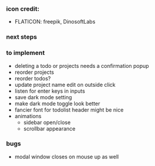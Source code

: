 ### icon credit:

- FLATICON: freepik, DinosoftLabs

### next steps

### to implement

- deleting a todo or projects needs a confirmation popup
- reorder projects
- reorder todos?
- update project name edit on outside click
- listen for enter keys in inputs
- save dark mode setting
- make dark mode toggle look better
- fancier font for todolist header might be nice
- animations
  - sidebar open/close
  - scrollbar appearance

### bugs

- modal window closes on mouse up as well
